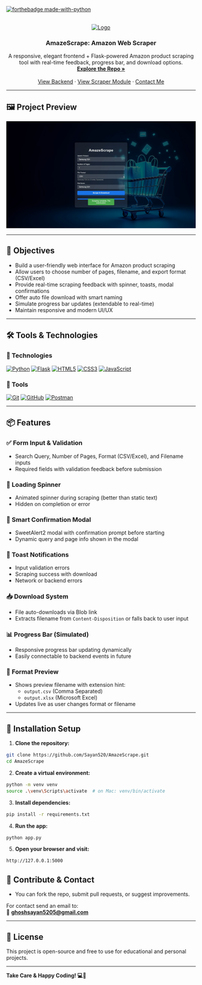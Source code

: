 <div id="top"></div>

[![forthebadge made-with-python](http://ForTheBadge.com/images/badges/made-with-python.svg)](https://www.python.org/)

<!-- Project Icon with Title -->
<br />
<div align="center">
  <a href="https://github.com/Sayan520">
    <img src="https://cdn-icons-png.flaticon.com/128/5065/5065181.png" alt="Logo" width="80" height="80"/> 
  </a>

<h3 align="center">AmazeScrape: Amazon Web Scraper</h3>

  <p align="center">
    A responsive, elegant frontend + Flask-powered Amazon product scraping tool with real-time feedback, progress bar, and download options.
    <br />
    <a href="https://github.com/Sayan520/AmazeScrape"><strong>Explore the Repo »</strong></a>
    <br />
    <br />
    <a href="https://github.com/Sayan520/AmazeScrape/blob/main/app.py">View Backend</a>
    ·
    <a href="https://github.com/Sayan520/AmazeScrape/blob/main/scrape_amazon.py">View Scraper Module</a>
    ·
    <a href="https://linkedin.com/in/sayaan-ghosh">Contact Me</a>
  </p>
</div>

---
<!-- Project Details -->

## 🖼️ Project Preview

![AmazeScrape Screenshot](/AmazeScrape.jpg)

---

## 🎯 Objectives

- Build a user-friendly web interface for Amazon product scraping
- Allow users to choose number of pages, filename, and export format (CSV/Excel)
- Provide real-time scraping feedback with spinner, toasts, modal confirmations
- Offer auto file download with smart naming
- Simulate progress bar updates (extendable to real-time)
- Maintain responsive and modern UI/UX

---

## 🛠️ Tools & Technologies

### 🚀 Technologies
[![Python](https://img.shields.io/badge/-Python-3776AB?logo=python&logoColor=white)](https://www.python.org/)
[![Flask](https://img.shields.io/badge/-Flask-000000?logo=flask&logoColor=white)](https://flask.palletsprojects.com/)
[![HTML5](https://img.shields.io/badge/-HTML5-E34F26?logo=html5&logoColor=white)]()
[![CSS3](https://img.shields.io/badge/-CSS3-1572B6?logo=css3&logoColor=white)]()
[![JavaScript](https://img.shields.io/badge/-JavaScript-F7DF1E?logo=javascript&logoColor=black)]()

### 🔧 Tools
[![Git](https://img.shields.io/badge/-Git-F05032?logo=git&logoColor=white)](https://git-scm.com/)
[![GitHub](https://img.shields.io/badge/-GitHub-181717?logo=github&logoColor=white)](https://github.com/Sayan520/AmazeScrape)
[![Postman](https://img.shields.io/badge/-Postman-FF6C37?logo=postman&logoColor=white)](https://www.postman.com/)

---

## 📦 Features

### ✅ Form Input & Validation
- Search Query, Number of Pages, Format (CSV/Excel), and Filename inputs
- Required fields with validation feedback before submission

### 🔄 Loading Spinner
- Animated spinner during scraping (better than static text)
- Hidden on completion or error

### 🧠 Smart Confirmation Modal
- SweetAlert2 modal with confirmation prompt before starting
- Dynamic query and page info shown in the modal

### 🔔 Toast Notifications
- Input validation errors
- Scraping success with download
- Network or backend errors

### 📥 Download System
- File auto-downloads via Blob link
- Extracts filename from `Content-Disposition` or falls back to user input

### 📊 Progress Bar (Simulated)
- Responsive progress bar updating dynamically
- Easily connectable to backend events in future

### 📄 Format Preview
- Shows preview filename with extension hint:
  - `output.csv` (Comma Separated)
  - `output.xlsx` (Microsoft Excel)
- Updates live as user changes format or filename

---

## 🧪 Installation Setup

1. **Clone the repository:**
```bash
git clone https://github.com/Sayan520/AmazeScrape.git
cd AmazeScrape
```

2. **Create a virtual environment:**
```bash
python -m venv venv
source .\venv\Scripts\activate  # on Mac: venv/bin/activate
```
3. **Install dependencies:**
```bash
pip install -r requirements.txt
```
4. **Run the app:**
```bash
python app.py
```
5. **Open your browser and visit:**
```bash
http://127.0.0.1:5000
```
## 🌟 Contribute & Contact
- You can fork the repo, submit pull requests, or suggest improvements.
 
For contact send an email to:  
📧 **ghoshsayan5205@gmail.com**

---

## 📜 License
This project is open-source and free to use for educational and personal projects.

---

**Take Care & Happy Coding! 💻🚀**